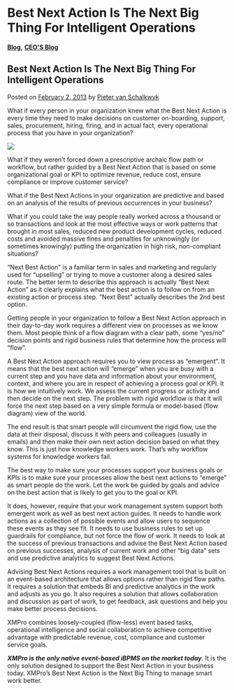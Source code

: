 # Best Next Action Is The Next Big Thing For Intelligent Operations

[**Blog**](https://xmpro.com/category/blog/)**,** [**CEO'S Blog**](https://xmpro.com/category/blog/pieter-blog/)

## Best Next Action Is The Next Big Thing For Intelligent Operations

Posted on [February 2, 2013](https://xmpro.com/best_next_action_blog/) by [Pieter van Schalkwyk](https://xmpro.com/author/pietervs/)

What if every person in your organization knew what the Best Next Action is every time they need to make decisions on customer on-boarding, support, sales, procurement, hiring, firing, and in actual fact, every operational process that you have in your organization?

![](https://xmpro.com/wp-content/uploads/2013/02/bestnextaction.png)

What if they weren’t forced down a prescriptive archaic flow path or workflow, but rather guided by a Best Next Action that is based on some organizational goal or KPI to optimize revenue, reduce cost, ensure compliance or improve customer service?

What if the Best Next Actions in your organization are predictive and based on an analysis of the results of previous occurrences in your business?

What if you could take the way people really worked across a thousand or so transactions and look at the most effective ways or work patterns that brought in most sales, reduced new product development cycles, reduced costs and avoided massive fines and penalties for unknowingly (or sometimes knowingly) putting the organization in high risk, non-compliant situations?

“Next Best Action” is a familiar term in sales and marketing and regularly used for “upselling” or trying to move a customer along a desired sales route. The better term to describe this approach is actually “Best Next Action” as it clearly explains what the best action is to follow on from an existing action or process step. “Next Best” actually describes the 2nd best option.

Getting people in your organization to follow a Best Next Action approach in their day-to-day work requires a different view on processes as we know them. Most people think of a flow diagram with a clear path, some “yes/no” decision points and rigid business rules that determine how the process will “flow”.

A Best Next Action approach requires you to view process as “emergent”. It means that the best next action will “emerge” when you are busy with a current step and you have data and information about your environment, context, and where you are in respect of achieving a process goal or KPI. It is how we intuitively work. We assess the current progress or activity and then decide on the next step. The problem with rigid workflow is that it will force the next step based on a very simple formula or model-based (flow diagram) view of the world.

The end result is that smart people will circumvent the rigid flow, use the data at their disposal, discuss it with peers and colleagues (usually in emails) and then make their own next action decision based on what they know. This is just how knowledge workers work. That’s why workflow systems for knowledge workers fail.

The best way to make sure your processes support your business goals or KPIs is to make sure your processes allow the best next actions to “emerge” as smart people do the work. Let the work be guided by goals and advice on the best action that is likely to get you to the goal or KPI.

It does, however, require that your work management system support both emergent work as well as best next action guides. It needs to handle work actions as a collection of possible events and allow users to sequence these events as they see fit. It needs to use business rules to set up guardrails for compliance, but not force the flow of work. It needs to look at the success of previous transactions and advise the Best Next Action based on previous successes, analysis of current work and other “big data” sets and use predictive analytics to suggest Best Next Actions.

Advising Best Next Actions requires a work management tool that is built on an event-based architecture that allows options rather than rigid flow paths. It requires a solution that embeds BI and predictive analytics in the work and adjusts as you go. It also requires a solution that allows collaboration and discussion as part of work, to get feedback, ask questions and help you make better process decisions.

XMPro combines loosely-coupled (flow-less) event based tasks, operational intelligence and social collaboration to achieve competitive advantage with predictable revenue, cost, compliance and customer service goals.

_**XMPro is the only native event-based iBPMS on the market today**_. It is the only solution designed to support the Best Next Action in your business today. XMPro’s Best Next Action is the Next Big Thing to manage smart work better.


